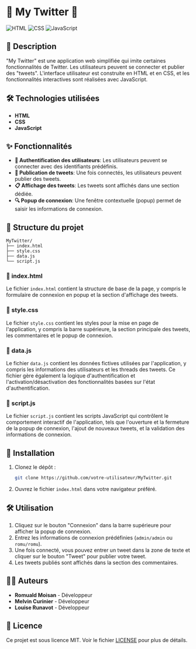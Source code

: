 # 🌟 My Twitter 🌟

![HTML](https://img.shields.io/badge/HTML-5-E34F26?style=flat-square&logo=html5&logoColor=white)
![CSS](https://img.shields.io/badge/CSS-3-1572B6?style=flat-square&logo=css3&logoColor=white)
![JavaScript](https://img.shields.io/badge/JavaScript-ES6-F7DF1E?style=flat-square&logo=javascript&logoColor=black)

## 📜 Description

"My Twitter" est une application web simplifiée qui imite certaines fonctionnalités de Twitter. Les utilisateurs peuvent se connecter et publier des "tweets". L'interface utilisateur est construite en HTML et en CSS, et les fonctionnalités interactives sont réalisées avec JavaScript.

## 🛠️ Technologies utilisées

- **HTML**
- **CSS**
- **JavaScript**

## ✨ Fonctionnalités

- **🔐 Authentification des utilisateurs**: Les utilisateurs peuvent se connecter avec des identifiants prédéfinis.
- **📝 Publication de tweets**: Une fois connectés, les utilisateurs peuvent publier des tweets.
- **📋 Affichage des tweets**: Les tweets sont affichés dans une section dédiée.
- **🔍 Popup de connexion**: Une fenêtre contextuelle (popup) permet de saisir les informations de connexion. 

## 📂 Structure du projet

```
MyTwitter/
├── index.html
├── style.css
├── data.js
└── script.js
```

### 📄 index.html

Le fichier `index.html` contient la structure de base de la page, y compris le formulaire de connexion en popup et la section d'affichage des tweets.

### 🎨 style.css

Le fichier `style.css` contient les styles pour la mise en page de l'application, y compris la barre supérieure, la section principale des tweets, les commentaires et le popup de connexion.

### 💾 data.js

Le fichier `data.js` contient les données fictives utilisées par l'application, y compris les informations des utilisateurs et les threads des tweets. Ce fichier gère également la logique d'authentification et l'activation/désactivation des fonctionnalités basées sur l'état d'authentification.

### 📝 script.js

Le fichier `script.js` contient les scripts JavaScript qui contrôlent le comportement interactif de l'application, tels que l'ouverture et la fermeture de la popup de connexion, l'ajout de nouveaux tweets, et la validation des informations de connexion.

## 🚀 Installation

1. Clonez le dépôt :

    ```bash
    git clone https://github.com/votre-utilisateur/MyTwitter.git
    ```

2. Ouvrez le fichier `index.html` dans votre navigateur préféré.

## 🛠️ Utilisation

1. Cliquez sur le bouton "Connexion" dans la barre supérieure pour afficher la popup de connexion.
2. Entrez les informations de connexion prédéfinies (`admin/admin` ou `romu/romu`).
3. Une fois connecté, vous pouvez entrer un tweet dans la zone de texte et cliquer sur le bouton "Tweet" pour publier votre tweet.
4. Les tweets publiés sont affichés dans la section des commentaires.

## 👨‍💻 Auteurs

- **Romuald Moisan** - Développeur
- **Melvin Curinier** - Développeur
- **Louise Runavot** - Développeur

## 📄 Licence

Ce projet est sous licence MIT. Voir le fichier [LICENSE](LICENSE) pour plus de détails.
